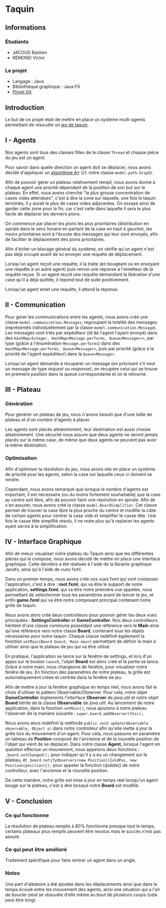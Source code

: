 # Taquin

## Informations

### Étudiants
* JACOUD Bastien
* REMOND Victor

### Le projet
* Langage : Java
* Bibliothèque graphique : Java FX
* [Projet Git](https://github.com/Elomidas/Taquin)

## Introduction
Le but de ce projet était de mettre en place un système multi-agents permettant de résoudre un [jeu de taquin](https://fr.wikipedia.org/wiki/Taquin).

## I - Agents

Nos agents sont tous des classes filles de la classe `Thread` et chaque pièce du jeu est un agent.

Pour savoir dans quelle direction un agent doit se déplacer, nous avons décidé d'appliquer un [algorithme A*](https://fr.wikipedia.org/wiki/Algorithme_A*) (cf. notre classe `model.path.Graph`).

Afin de pouvoir gérer un plateau relativement rempli, nous avons donné à chaque agent une priorité dépendant de la position de son but sur le plateau. En effet, nous avons cherché "la plus grosse concentration de cases vides attendues", c'est à dire la zone sur laquelle, une fois le taquin terminée, il y aurait le plus de cases vides adjacentes. On essaye ainsi de garder cette zone pour la fin, car c'est celle dans laquelle il sera le plus facile de déplacer les derniers pions.

On commence par placer les pions les plus prioritaires (distribution en spirale dans le sens horaire en partant de la case en haut à gauche), les moins prioritaires sont à l'écoute des messages qui leur sont envoyés, afin de faciliter le déplacement des pions prioritaires.

Afin d'éviter un blocage général du système, on vérifie qu'un agent n'est pas déjà occupé avant de lui envoyer une requête de déplacement.

Lorsqu'un agent reçoit une requête, il la traite (en bougeant ou en envoyant une requête à un autre agent) puis renvoi une réponse à l'emetteur de la requête reçue. Si un agent reçoit une requête demandant la libération d'une case qu'il a déjà quittée, il repond tout de suite positivement.

Lorsqu'un agent emet une requête, il attend la réponse.

## II - Communication

Pour gérer les communications entre les agents, nous avons créé une classe `model.communication.Messages`, regroupant la totalité des messages (représentés individuellement par la classe `model.communication.Message`). Les messages sont triés par expéditeur (id de l'agent l'ayant envoyé) dans des `HashMap<Integer, HashMap<Message.performs, Queue<Message>>>`, par type (grâce à l'énumération `Message.performs`) dans des `HashMap<Message.performs, Queue<Message>>`, puis par priorité (grâce à la priorité de l'agent expéditeur) dans la `Queue<Message>`.

Lorsqu'un agent demande à récupérer un message (en précisant s'il veut un message de type *request* ou *response*), on récupère celui qui se trouve en première position dans la queue correspondante et on le retourne.

## III - Plateau

### Génération

Pour générer un plateau de jeu, nous n'avons besoin que d'une taille de plateau et d'un nombre d'agents à placer.

Les agents sont placés aléatoirement, leur destination est aussi choisie aléatoirement. Une sécurité nous assure que deux agents ne seront jamais placés sur la même case, de même que deux agents ne peuvent pas avoir la même déstination.

### Optimisation

Afin d'optimiser la résolution du jeu, nous avons mis en place un système de priorité pour les agents, selon la case sur laquelle ceux-ci doivent se rendre.

Cependant, nous avons remarqué que lorsque le nombre d'agents est important, il est nécessaire (ou du moins fortement souhaitable) que la case au centre soit libre, afin de pouvoir faire une résolution en spirale. Afin de s'en assurer, nous avons créé la classe `model.BoardSimplifier`. Cet classe permet de trouver la case libre la plus proche du centre et modifie la cible de certain agents pour centrer la case vide et simplifier le casse tête. Une fois le casse tête simplifié résolu, il ne reste plus qu'à replacer les agents ayant servis à la simplification.

## IV - Interface Graphique

Afin de mieux visualiser notre plateau du Taquin ainsi que les différentes pièces qui le compose, nous avons décidé de mettre en place une interface graphique. Cette dernière a été réalisée à l'aide de la librairie graphique Javafx, ainsi qu'à l'aide de vues fxml.

Dans un premier temps, nous avons créé nos vues fxml qui vont composer l'application, c'est à dire : **root.fxml**, qui va être le support de notre application, **settings.fxml**, qui va être notre première vue appelée, nous permettant de sélectionner tous les paramètres avant de lancer le jeu, et enfin **game.fxml** qui va être notre composant principal contenant notre grille de taquin.

Nous avons alors créé deux controlleurs pour pouvoir gérer les deux vues principales : **SettingsController** et **GameController**. Nos deux controlleurs héritent d'une classe commune possédant une référence vers le **Main** ainsi qu'une référence vers notre classe **Board**, contenant tous les objets nécessaires pour notre taquin. Chaque classe redéfinit également la fonction ```setMain(Board board, Main main)``` permettant de définir le main à utiliser ainsi que le plateau de jeu qui va être utilisé.

En pratique, l'application se lance sur la fenêtre de settings, et lors d'un appui sur le bouton ```launch```, l'objet **Board** est alors créé et la partie se lance. Grâce à notre main, nous changeons de fenêtre, pour visualiser notre fenêre de jeu. En fonction des paramètres de notre plateau, la grille est automatiquement créée et centrée dans la fenêtre de jeu.

Afin de mettre à jour la fenêtre graphique en temps réel, nous avons fait le choix d'utiliser le pattern Observable/Observer. Pour cela, notre objet **GameController** implements l'interface **Observer** de *java.util* et notre objet **Board** hérite de la classe **Observable** de *java.util*. Au lancement de notre application, dans la fonction ```setMain()```, nous ajoutons à notre plateau l'observer de la manière suivante : ```super.board.addObserver(this);```.

Nous avons alors redéfinit la méthode ```public void update(Observable observable, Object o)``` dans notre controlleur afin qu'elle mette à jour la grille lors du mouvement d'un agent. Pour cela, nous passons en paramètre un tableau de **Position** composé de l'ancienne et de la nouvelle position de l'objet qui vient de se déplacer. Dans notre classe **Agent**, lorsque l'agent en question effectue un mouvement, nous appelons deux fonctions : ```_board.setChanged();``` pour indiquer qu'il y a eu un changement sur le plateau, et ```_board.notifyObservers(new Position[]{oldPos, new Position(position)});``` pour appeler la fonction *Update()* de notre controlleur, avec l'ancienne et la nouvelle position.

De cette manière, notre grille est mise à jour en temps réel lorsqu'un agent bouge sur le plateau, c'est à dire lorsque notre **Board** est modifié.

## V - Conclusion

### Ce qui fonctionne

La résolution de plateau remplis à 80% fonctionne presque tout le temps, certains plateaux plus remplis peuvent être resolus mais le succès n'est pas assuré.

### Ce qui peut être amélioré

Traitement spécifique pour faire rentrer un agent dans un angle.

### Notes

Une part d'aléatoire a été ajoutée dans les déplacements ainsi que dans le temps écoulé entre les mouvement des agents, ainsi une situation qui a l'air de boucler peut se résoudre d'elle même au bout de plusieurs coups (cela peut être long).
